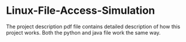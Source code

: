 Linux-File-Access-Simulation
============================
The project description pdf file contains detailed description of how this project works. Both the python and java file work the same way.
